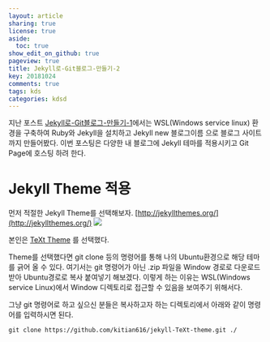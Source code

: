 ```yaml
---
layout: article
sharing: true
license: true
aside:
  toc: true
show_edit_on_github: true
pageview: true
title: Jekyll로-Git블로그-만들기-2
key: 20181024
comments: true
tags: kds
categories: kdsd
---
```


지난 포스트 [Jekyll로-Git블로그-만들기-1](http://)에서는 WSL(Windows service linux) 환경을 구축하여
Ruby와 Jekyll을 설치하고 Jekyll new 블로그이름 으로 블로그 사이트 까지 만들어봤다.
이번 포스팅은 다양한 내 블로그에 Jekyll 테마를 적용시키고 Git Page에 호스팅 하려 한다.

# Jekyll Theme 적용
먼저 적절한 Jekyll Theme를 선택해보자. [http://jekyllthemes.org/](http://jekyllthemes.org/)
![](http://)

본인은 [TeXt Theme](http://jekyllthemes.org/themes/TeXt/) 를 선택했다.

Theme를 선택했다면 git clone 등의 명령어를 통해 나의 Ubuntu환경으로 해당 테마를 긁어 올 수 있다.
여기서는 git 명령어가 아닌 .zip 파일을 Window 경로로 다운로드 받아 Ubuntu경로로 복사 붙여넣기 해보겠다.
이렇게 하는 이유는 WSL(Windows service Linux)에서 Window 디렉토리로 접근할 수 있음을 보여주기 위해서다.

그냥 git 명령어로 하고 싶으신 분들은 복사하고자 하는 디렉토리에서 아래와 같이 명령어를 입력하시면 된다.
```
git clone https://github.com/kitian616/jekyll-TeXt-theme.git ./
```

